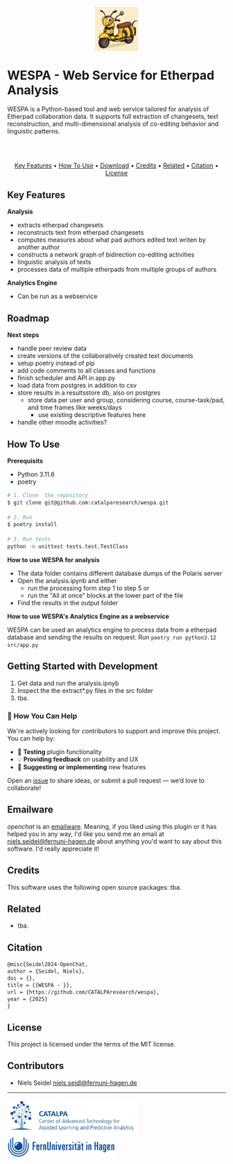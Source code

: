 <img style="margin: auto; display: block;" src="./assets/wespa-icon.png" width="100">

# WESPA - Web Service for Etherpad Analysis

WESPA is a Python-based tool and web service tailored for analysis of Etherpad collaboration data. It supports full extraction of changesets, text reconstruction, and multi-dimensional analysis of co-editing behavior and linguistic patterns.

<br><br>

<p align="center" hidden>
  
</p>

<p align="center">
  <a href="#key-features">Key Features</a> •
  <a href="#how-to-use">How To Use</a> •
  <a href="#download">Download</a> •
  <a href="#credits">Credits</a> •
  <a href="#related">Related</a> •
  <a href="#citation">Citation</a> •
  <a href="#license">License</a>
</p>

## Key Features

**Analysis**

- extracts etherpad changesets
- reconstructs text from etherpad changesets
- computes measures about what pad authors edited text writen by another author
- constructs a network graph of bidirection co-editing activities
- linguistic analysis of texts
- processes data of multiple etherpads from multiple groups of authors

**Analytics Engine**

- Can be run as a webservice

## Roadmap

**Next steps**

- handle peer review data
- create versions of the collaboratively created text documents
- setup poetry instead of pip
- add code comments to all classes and functions
- finish scheduler and API in app.py
- load data from postgres in addition to csv
- store results in a resultsstore db, also on postgres
  - store data per user and group, considering course, course-task/pad, and time frames like weeks/days
    - use existing descriptive features here
- handle other moodle activities?

## How To Use

**Prerequisits**

- Python 3.11.6
- poetry

```bash
# 1. Clone  the repository
$ git clone git@github.com:catalparesearch/wespa.git

# 2. Run
$ poetry install

# 3. Run tests
python -m unittest tests.test.TestClass

```

**How to use WESPA for analysis**

- The data folder contains different database dumps of the Polaris server
- Open the analysis.ipynb and either
  - run the processing form step 1 to step 5 or
  - run the "All at once" blocks at the lower part of the file
- Find the results in the output folder

**How to use WESPA's Analytics Engine as a webservice**

WESPA can be used an analytics engine to process data from a etherpad database and sending the results on request. Run `poetry run python3.12 src/app.py`

## Getting Started with Development

1. Get data and run the analysis.ipnyb
2. Inspect the the extract\*.py files in the src folder
3. tba.

### 🙌 How You Can Help

We're actively looking for contributors to support and improve this project. You can help by:

- 🧪 **Testing** plugin functionality
- 💡 **Providing feedback** on usability and UX
- 🚀 **Suggesting or implementing** new features

Open an [issue](https://github.com/catalparesearch/wespa/issues) to share ideas, or submit a pull request — we’d love to collaborate!

## Emailware

_openchat_ is an [emailware](https://en.wiktionary.org/wiki/emailware). Meaning, if you liked using this plugin or it has helped you in any way, I'd like you send me an email at <niels.seidel@fernuni-hagen.de> about anything you'd want to say about this software. I'd really appreciate it!

## Credits

This software uses the following open source packages:
tba.

## Related

- tba.

## Citation

```
@misc{Seidel2024-OpenChat,
author = {Seidel, Niels},
doi = {},
title = {{WESPA - }},
url = {https://github.com/CATALPAresearch/wespa},
year = {2025}
}
```

## License

This project is licensed under the terms of the MIT license.

## Contributors

- Niels Seidel [niels.seidl@fernuni-hagen.de](niels.seidl@fernuni-hagen.de)

---

<a href="https://www.fernuni-hagen.de/english/research/clusters/catalpa/"><img src="assets/catalpa.jpg" width="300" /></a>
<a href="https://www.fernuni-hagen.de/"><img src="assets/fernuni.jpg" width="250" /></a>
